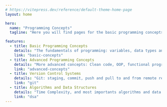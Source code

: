 ```yaml
---
# https://vitepress.dev/reference/default-theme-home-page
layout: home

hero:
  name: "Programming Concepts"
  tagline: "Here you will find pages for the basic programming concepts from variables, types through program flow to OOP and functional programming with some examples of their implementation in various languages I am more or less familiar with (UNDER CONSTRUCTION)"

features:
  - title: Basic Programming Concepts
    details: "The fundamentals of programming: variables, data types and structures, program flow (conditionals and loops), I/O operations, modularity, debugging, error handling"
    link: "basic-concepts"
  - title: Advanced Programming Concepts
    details: "More advanced concepts: Clean code, OOP, functional programming, concurrency and parallelism, programming paradigms"
    link: "advanced-concepts"
  - title: Version Control Systems
    details: "Git: staging, commit, push and pull to and from remote repositories, create and merge branches, etc."
    link: "git"
  - title: Algorithms and Data Structures
    details: "Time Complexity, and most importants algorithms and data structures"
    link: "dsa"
---
```

